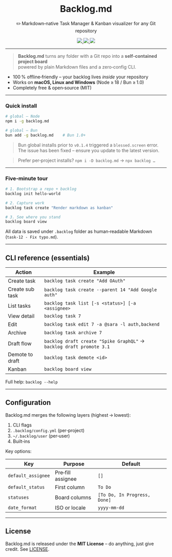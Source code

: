<h1 align="center">Backlog.md</h1>
<p align="center">✏️ Markdown‑native Task Manager &amp; Kanban visualizer for any Git repository</p>

<p align="center">
  <a href="https://www.npmjs.com/package/backlog.md">
    <img src="https://badgen.net/npm/v/backlog.md?icon=npm&label=npm">
  </a>
  <a href="https://bun.sh">
    <img src="https://badgen.net/badge/bun/add%20backlog.md/black?icon=bun">
  </a>
  <a href="LICENSE"><img src="https://badgen.net/github/license/your-org/backlog.md"></a>
</p>

---

> **Backlog.md** turns any folder with a Git repo into a **self‑contained project board**  
> powered by plain Markdown files and a zero‑config CLI.

* 100 % offline‑friendly – your backlog lives *inside* your repository  
* Works on **macOS, Linux and Windows** (Node ≥ 18 / Bun ≥ 1.0)  
* Completely free & open‑source (MIT)

---

### Quick install

```bash
# global – Node
npm i -g backlog.md

# global – Bun
bun add -g backlog.md    # Bun 1.0+
```

> Bun global installs prior to `v0.1.4` triggered a `blessed.screen` error.
> The issue has been fixed – ensure you update to the latest version.

> Prefer per‑project installs? `npm i -D backlog.md` → `npx backlog …`

---

### Five‑minute tour

```bash
# 1. Bootstrap a repo + backlog
backlog init hello-world

# 2. Capture work
backlog task create "Render markdown as kanban"

# 3. See where you stand
backlog board view
```

All data is saved under `.backlog` folder as human‑readable Markdown (`task‑12 - Fix typo.md`).

---

## CLI reference (essentials)

| Action      | Example                                              |
|-------------|------------------------------------------------------|
| Create task | `backlog task create "Add OAuth"`                    |
| Create sub task | `backlog task create --parent 14 "Add Google auth"`|
| List tasks  | `backlog task list [-s <status>] [-a <assignee>`     |
| View detail | `backlog task 7`                                     |
| Edit        | `backlog task edit 7 -a @sara -l auth,backend`       |
| Archive     | `backlog task archive 7`                             |
| Draft flow  | `backlog draft create "Spike GraphQL"` → `backlog draft promote 3.1` |
| Demote to draft| `backlog task demote <id>` |
| Kanban      | `backlog board view`            |

Full help: `backlog --help`

---

## Configuration

Backlog.md merges the following layers (highest → lowest):

1. CLI flags  
2. `.backlog/config.yml` (per‑project)  
3. `~/.backlog/user` (per‑user)  
4. Built‑ins  

Key options:

| Key               | Purpose            | Default                       |
|-------------------|--------------------|-------------------------------|
| `default_assignee`| Pre‑fill assignee  | `[]`                          |
| `default_status`  | First column       | `To Do`                       |
| `statuses`        | Board columns      | `[To Do, In Progress, Done]`  |
| `date_format`     | ISO or locale      | `yyyy-mm-dd`                  |

---


## License

Backlog.md is released under the **MIT License** – do anything, just give credit. See [LICENSE](LICENSE).